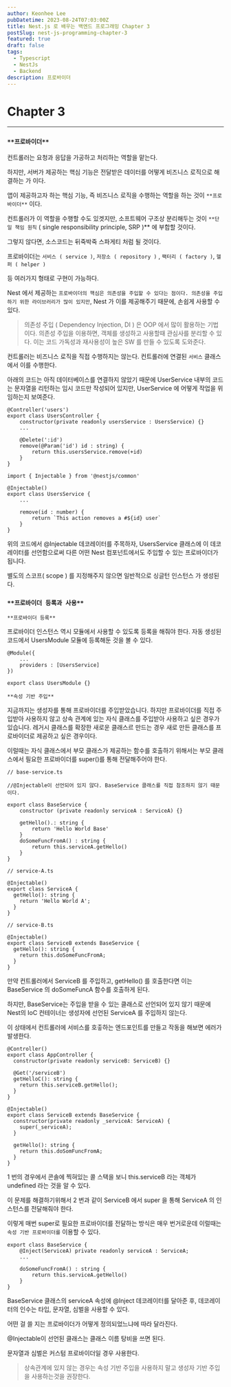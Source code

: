 ```yaml
---
author: Keonhee Lee
pubDatetime: 2023-08-24T07:03:00Z
title: Nest.js 로 배우는 백엔드 프로그래밍 Chapter 3
postSlug: nest-js-programming-chapter-3
featured: true
draft: false
tags:
  - Typescript
  - NestJs
  - Backend
description: 프로바이더
---
```


# Chapter 3

---

### `**프로바이더**`

컨트롤러는 요청과 응답을 가공하고 처리하는 역할을 맡는다.

하지만, 서버가 제공하는 핵심 기능은 전달받은 데이터를 어떻게 비즈니스 로직으로 해결하는 가 이다.

앱이 제공하고자 하는 핵심 기능, 즉 비즈니스 로직을 수행하는 역할을 하는 것이 `**프로바이더**` 이다.

컨트롤러가 이 역할을 수행할 수도 있겟지만, 소프트웨어 구조상 분리해두는 것이 `**단일 책임 원칙` ( single responsibility principle, SRP )\*\* 에 부합할 것이다.

그렇지 않다면, 소스코드는 뒤죽박죽 스파게티 처럼 될 것이다.

프로바이더는 `서비스 ( service )`, `저장소 ( repository )` , `팩터리 ( factory )`, `헬퍼 ( helper )`

등 여러가지 형태로 구현이 가능하다.

Nest 에서 제공하는 `프로바이더의 핵심은 의존성을 주입할 수 있다는 점이다. 의존성을 주입하기 위한 라이브러리가 많이 있지만`, Nest 가 이를 제공해주기 때문에, 손쉽게 사용할 수 있다.

> 의존성 주입 ( Dependency Injection, DI ) 은 OOP 에서 많이 활용하는 기법이다. 의존성 주입을 이용하면, 객체를 생성하고 사용할때 관심사를 분리할 수 있다. 이는 코드 가독성과 재사용성이 높은 SW 를 만들 수 있도록 도와준다.

컨트롤러는 비즈니스 로직을 직접 수행하지는 않는다. 컨트롤러에 연결된 `서비스` 클래스에서 이를 수행한다.

아래의 코드는 아직 데이터베이스를 연결하지 않았기 때문에 UserService 내부의 코드는 문자열을 리턴하는 임시 코드만 작성되어 있지만, UserService 에 어떻게 작업을 위임하는지 보여준다.

```tsx
@Controller('users')
export class UsersController {
    constructor(private readonly usersService : UsersService) {}
    ...

    @Delete(':id')
    remove(@Param('id') id : string) {
        return this.usersService.remove(+id)
    }
}
```

```tsx
import { Injectable } from '@nestjs/common'

@Injectable()
export class UsersService {
    ...

    remove(id : number) {
        return `This action removes a #${id} user`
    }
}
```

위의 코드에서 @Injectable 데코레이터를 주목하자, UsersService 클래스에 이 데코레이터를 선언함으로써 다른 어떤 Nest 컴포넌트에서도 주입할 수 있는 프로바이더가 됩니다.

별도의 스코프( scope ) 를 지정해주지 않으면 일반적으로 싱글턴 인스턴스 가 생성된다.

### `**프로바이더 등록과 사용**`

`**프로바이더 등록**`

프로바이더 인스턴스 역시 모듈에서 사용할 수 있도록 등록을 해줘야 한다. 자동 생성된 코드에서 UsersModule 모듈에 등록해둔 것을 볼 수 있다.

```tsx
@Module({
    ...
    providers : [UsersService]
})

export class UsersModule {}
```

`**속성 기반 주입**`

지금까지는 생성자를 통해 프로바이더를 주입받았습니다. 하지만 프로바이더를 직접 주입받아 사용하지 않고 상속 관계에 있는 자식 클래스를 주입받아 사용하고 싶은 경우가 있습니다. 레거시 클래스를 확장한 새로운 클래스르 만드는 경우 새로 만든 클래스를 프로바이더로 제공하고 싶은 경우이다.

이럴때는 자식 클래스에서 부모 클래스가 제공하는 함수를 호출하기 위해서는 부모 클래스에서 필요한 프로바이더를 super()를 통해 전달해주어야 한다.

```tsx
// base-service.ts

//@Injectable이 선언되어 있지 않다. BaseService 클래스를 직접 참조하지 않기 때문이다.

export class BaseService {
    constructor (private readonly serviceA : ServiceA) {}

    getHello().: string {
        return 'Hello World Base'
    }
    doSomeFuncFromA() : string {
        return this.serviceA.getHello()
    }
}
```

```tsx
// service-A.ts

@Injectable()
export class ServiceA {
  getHello(): string {
    return 'Hello World A';
  }
}
```

```tsx
// service-B.ts

@Injectable()
export class ServiceB extends BaseService {
  getHello(): string {
    return this.doSomeFuncFromA;
  }
}
```

만약 컨트롤러에서 ServiceB 를 주입하고, getHello() 를 호출한다면 이는 BaseService 의 doSomeFuncA 함수를 호출하게 된다.

하지만, BaseService는 주입을 받을 수 있는 클래스로 선언되어 있지 않기 때문에 Nest의 IoC 컨테이너는 생성자에 선언된 ServiceA 를 주입하지 않는다.

이 상태에서 컨트롤러에 서비스를 호춯하는 엔드포인트를 만들고 작동을 해보면 에러가 발생한다.

```tsx
@Controller()
export class AppController {
  constructor(private readonly serviceB: ServiceB) {}

  @Get('/serviceB')
  getHelloC(): string {
    return this.serviceB.getHello();
  }
}
```

```tsx
@Injectable()
export class ServiceB extends BaseService {
  constructor(private readonly _serviceA: ServiceA) {
    super(_serviceA);
  }

  getHello(): string {
    return this.doSomFuncFromA;
  }
}
```

1 번의 경우에서 콘솔에 찍혀있는 콜 스택을 보니 this.serviceB 라는 객체가 undefined 라는 것을 알 수 있다.

이 문제를 해결하기위해서 2 번과 같이 ServiceB 에서 super 을 통해 ServiceA 의 인스턴스를 전달해줘야 한다.

이렇게 매번 super로 필요한 프로바이더를 전달하는 방식은 매우 번거로운데 이럴때는 `속성 기반 프로바이더를` 이용할 수 있다.

```tsx
export class BaseService {
    @Inject(ServiceA) private readonly serviceA : ServiceA;
    ...

    doSomeFuncFromA() : string {
        return this.serviceA.getHello()
    }
}
```

BaseService 클래스의 serviceA 속성에 @Inject 데코레이터를 달아준 후, 데코레이터의 인수는 타입, 문자열, 심벌을 사용할 수 있다.

어떤 걸 쓸 지는 프로바이더가 어떻게 정의되었느냐에 따라 달라진다.

@Injectable이 선언된 클래스는 클래스 이름 탕비을 쓰면 된다.

문자열과 심벌은 커스텀 프로바이더일 경우 사용한다.

> 상속관계에 있지 않는 경우는 속성 기반 주입을 사용하지 말고 생성자 기반 주입을 사용하는것을 권장한다.
